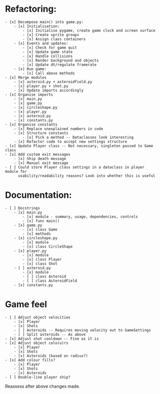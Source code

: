 # Refactoring:
    - [x] Decompose main() into game.py:
        - [x] Initialisation:
            - [x] Initialise pygame, create game clock and screen surface
            - [x] Create sprite groups
            - [x] Assign class containers
        - [x] Events and updates:
            - [x] Check for game quit
            - [x] Update game state
            - [x] Handle collisions
            - [x] Render background and objects
            - [x] Update dt/regulate framerate
        - [x] Run game:
            - [x] Call above methods
    - [x] Merge modules
        - [x] asteroid.py + asteroidfield.py
        - [x] player.py + shot.py
        - [x] Update imports accordingly
    - [x] Organise imports
        - [x] main.py
        - [x] game.py
        - [x] circleshape.py
        - [x] player.py
        - [x] asteroid.py
        - [x] constants.py
    - [x] Organise constants
        - [x] Replace unexplained numbers in code
        - [x] Structure constants
            - [x] Pick a method -- Dataclasses look interesting
        - [x] Refactor code to accept new settings structure
    - [x] Update Player class -- Not necessary, singleton passed to Game class
    - [x] Add custom exit messages
        - [x] Ship death message
        - [x] Manual exit message
    - [ ] Could store Player class settings in a dataclass in player module for 
          usability/readability reasons? Look into whether this is useful

# Documentation:
    - [ ] Docstrings
        - [x] main.py
            - [x] module - summary, usage, dependencies, controls
            - [x] func main()
        - [x] game.py
            - [x] class Game
            - [x] methods
        - [x] circleshape.py
            - [x] module
            - [x] class CircleShape
        - [x] player.py
            - [x] module
            - [x] class Player
            - [x] class Shot
        - [ ] asteroid.py
            - [x] module
            - [ ] class Asteroid
            - [ ] class AsteroidField
        - [x] constants.py

# Game feel
    - [ ] Adjust object velocities
        - [x] Player
        - [x] Shots
        - [ ] Asteroids -- Requires moving velocity out to GameSettings
        - [ ] Split asteroids -- As above
    - [x] Adjust shot cooldown -- Fine as it is
    - [x] Adjust object colo(u)rs
        - [x] Player
        - [x] Shots
        - [x] Asteroids (based on radius?)
    - [x] Add colour fills?
        - [x] Player
        - [x] Shots
        - [x] Asteroids
    - [ ] Double-line player ship?

Reassess after above changes made.